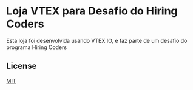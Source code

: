 # Loja VTEX para Desafio do Hiring Coders

Esta loja foi desenvolvida usando VTEX IO, e faz parte de um desafio do programa Hiring Coders

## License
[MIT](https://choosealicense.com/licenses/mit/)